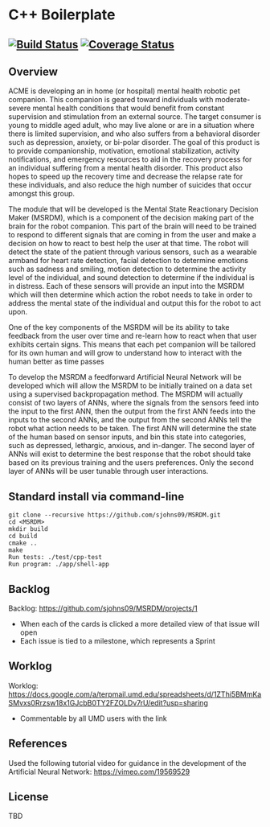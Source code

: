 # C++ Boilerplate
[![Build Status](https://travis-ci.org/sjohns09/MSRDM.svg?branch=master)](https://travis-ci.org/sjohns09/MSRDM)
[![Coverage Status](https://coveralls.io/repos/github/sjohns09/MSRDM/badge.svg?branch=master)](https://coveralls.io/github/sjohns09/MSRDM?branch=master)
---

## Overview

ACME is developing an in home (or hospital) mental health robotic pet companion. This
companion is geared toward individuals with moderate-severe mental health conditions that would
benefit from constant supervision and stimulation from an external source. The target consumer is
young to middle aged adult, who may live alone or are in a situation where there is limited supervision,
and who also suffers from a behavioral disorder such as depression, anxiety, or bi-polar disorder. The
goal of this product is to provide companionship, motivation, emotional stabilization, activity
notifications, and emergency resources to aid in the recovery process for an individual suffering from a
mental health disorder. This product also hopes to speed up the recovery time and decrease the relapse
rate for these individuals, and also reduce the high number of suicides that occur amongst this group.

The module that will be developed is the Mental State Reactionary Decision Maker (MSRDM),
which is a component of the decision making part of the brain for the robot companion. This part of the
brain will need to be trained to respond to different signals that are coming in from the user and make a
decision on how to react to best help the user at that time. The robot will detect the state of the patient
through various sensors, such as a wearable armband for heart rate detection, facial detection to
determine emotions such as sadness and smiling, motion detection to determine the activity level of the
individual, and sound detection to determine if the individual is in distress. Each of these sensors will
provide an input into the MSRDM which will then determine which action the robot needs to take in
order to address the mental state of the individual and output this for the robot to act upon.

One of the key components of the MSRDM will be its ability to take feedback from the user over
time and re-learn how to react when that user exhibits certain signs. This means that each pet
companion will be tailored for its own human and will grow to understand how to interact with the
human better as time passes

To develop the MSRDM a feedforward Artificial Neural Network will be developed which will
allow the MSRDM to be initially trained on a data set using a supervised backpropagation method. The
MSRDM will actually consist of two layers of ANNs, where the signals from the sensors feed into the
input to the first ANN, then the output from the first ANN feeds into the inputs to the second ANNs, and
the output from the second ANNs tell the robot what action needs to be taken. The first ANN will
determine the state of the human based on sensor inputs, and bin this state into categories, such as
depressed, lethargic, anxious, and in-danger. The second layer of ANNs will exist to determine the best
response that the robot should take based on its previous training and the users preferences. Only the
second layer of ANNs will be user tunable through user interactions.

## Standard install via command-line
```
git clone --recursive https://github.com/sjohns09/MSRDM.git
cd <MSRDM>
mkdir build
cd build
cmake ..
make
Run tests: ./test/cpp-test
Run program: ./app/shell-app
```

## Backlog

Backlog: https://github.com/sjohns09/MSRDM/projects/1
- When each of the cards is clicked a more detailed view of that issue will open
- Each issue is tied to a milestone, which represents a Sprint

## Worklog

Worklog: https://docs.google.com/a/terpmail.umd.edu/spreadsheets/d/1ZThi5BMmKaSMvxs0Rrzsw18x1GJcbB0TY2FZOLDv7rU/edit?usp=sharing
- Commentable by all UMD users with the link

## References

Used the following tutorial video for guidance in the development of the Artificial Neural Network:
https://vimeo.com/19569529

## License

TBD
